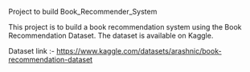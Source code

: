 Project to build Book_Recommender_System

This project is to build a book recommendation system using the Book Recommendation Dataset. The dataset is available on Kaggle.

Dataset link :- https://www.kaggle.com/datasets/arashnic/book-recommendation-dataset

